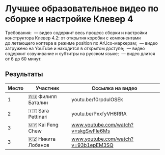 # Лучшее образовательное видео по сборке и настройке Клевер 4

Требования: 
 — видео содержит весь процесс сборки и настройки конструктора Клевер 4.2: от открытия коробки с компонентами до летающего коптера в режиме position по ArUco-маркерам; 
 — видео загружено на YouTube и находится в открытом доступе; 
 — видео содержит озвучивание и субтитры на русском языке; 
 — видео длится от 6 до 60 минут.

## Результаты

|Место|Участник|Сссылка на видео|
|-|-|-|
|1|🇷🇺 Филипп Баталин|youtu.be/f0rpdulOSEk|
|2|🇮🇹 Sara Pettinari|youtu.be/PxxfyVH6RRA|
|3|🇲🇾 Kai Feng Chew|www.youtube.com/watch?v=skgSwFle6Ms|
|3|🇰🇿 Никита Лобанов|www.youtube.com/watch?v=93b1epEM3SQ|

